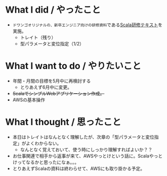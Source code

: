# What I did / やったこと
- ```ドワンゴオリジナルの、新卒エンジニア向けの研修資料```である[Scala研修テキスト](https://dwango.github.io/scala_text/)を実施。
  - トレイト（残り）
  - 型パラメータと変位指定（1/2）

# What I want to do / やりたいこと
- 年間・月間の目標を5月中に再検討する
  - とりあえず6月中に変更。
- ~~ScalaでシンプルWebアプリケーション作成。~~
- AWSの基本操作

# What I thought / 思ったこと
- 本日はトレイトはなんとなく理解したが、次章の「型パラメータと変位指定」がよくわからない。
  - なんとなく覚えておいて、使う時にしっかり理解すればよいか？？
- お仕事関連で相手から返事が来て、AWSやっとけという話に。Scalaやっとけってなるかと思ったになぁ。。。
- とりあえずScalaの資料は終わらせて、AWSにも取り掛かる予定。
